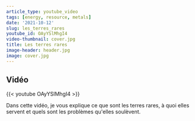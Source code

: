```yaml
---
article_type: youtube_video
tags: [energy, resource, metals]
date: '2021-10-12'
slug: les_terres_rares
youtube_id: OAyYSlMhgI4
video-thumbnail: cover.jpg
title: Les terres rares
image-header: header.jpg
image: cover.jpg
---
```


## Vidéo

{{< youtube OAyYSlMhgI4 >}}

Dans cette vidéo, je vous explique ce que sont les terres rares, à quoi
elles servent et quels sont les problèmes qu'elles soulèvent.

